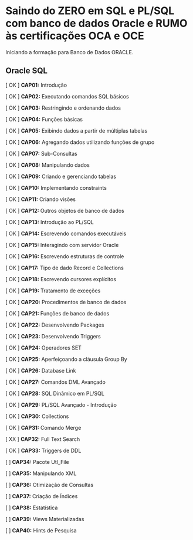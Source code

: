 # Saindo do ZERO em SQL e PL/SQL com banco de dados Oracle e RUMO às certificações OCA e OCE

Iniciando a formação para Banco de Dados ORACLE.

## Oracle SQL

[ OK ] **CAP01:** Introdução

[ OK ] **CAP02:** Executando comandos SQL básicos

[ OK ] **CAP03:** Restringindo e ordenando dados

[ OK ] **CAP04:** Funções básicas

[ OK ] **CAP05:** Exibindo dados a partir de múltiplas tabelas

[ OK ] **CAP06:** Agregando dados utilizando funções de grupo

[ OK ] **CAP07:** Sub-Consultas

[ OK ] **CAP08:** Manipulando dados

[ OK ] **CAP09:** Criando e gerenciando tabelas

[ OK ] **CAP10:** Implementando constraints

[ OK ] **CAP11:** Criando visões

[ OK ] **CAP12:** Outros objetos de banco de dados

[ OK ] **CAP13:** Introdução ao PL/SQL

[ OK ] **CAP14:** Escrevendo comandos executáveis

[ OK ] **CAP15:** Interagindo com servidor Oracle

[ OK ] **CAP16:** Escrevendo estruturas de controle

[ OK ] **CAP17:** Tipo de dado Record e Collections

[ OK ] **CAP18:** Escrevendo cursores explícitos

[ OK ] **CAP19:** Tratamento de exceções

[ OK ] **CAP20:** Procedimentos de banco de dados

[ OK ] **CAP21:** Funções de banco de dados

[ OK ] **CAP22:** Desenvolvendo Packages

[ OK ] **CAP23:** Desenvolvendo Triggers

[ OK ] **CAP24:** Operadores SET

[ OK ] **CAP25:** Aperfeiçoando a cláusula Group By

[ OK ] **CAP26:** Database Link

[ OK ] **CAP27:** Comandos DML Avançado

[ OK ] **CAP28:** SQL Dinâmico em PL/SQL

[ OK ] **CAP29:** PL/SQL Avançado - Introdução

[ OK ] **CAP30:** Collections

[ OK ] **CAP31:** Comando Merge

[ XX ] **CAP32:** Full Text Search

[ OK ] **CAP33:** Triggers de DDL

[ ] **CAP34:** Pacote Utl_File

[ ] **CAP35:** Manipulando XML

[ ] **CAP36:** Otimização de Consultas

[ ] **CAP37:** Criação de Índices

[ ] **CAP38:** Estatística

[ ] **CAP39:** Views Materializadas

[ ] **CAP40:** Hints de Pesquisa
